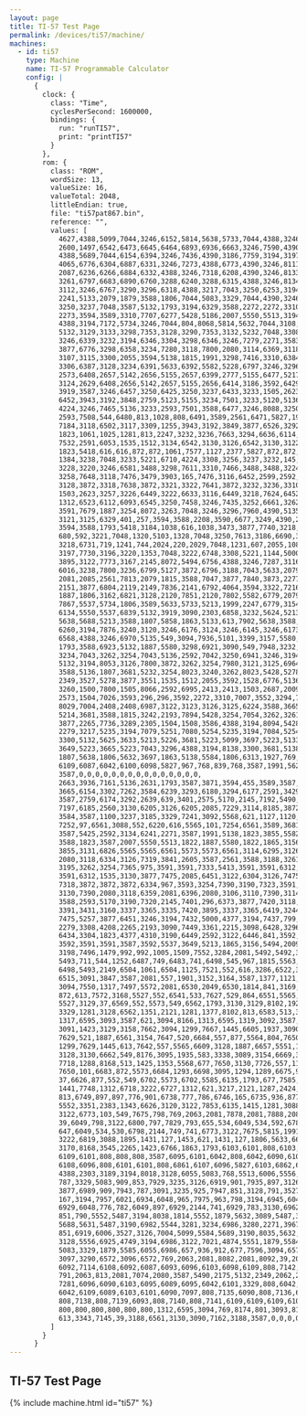 ```yaml
---
layout: page
title: TI-57 Test Page
permalink: /devices/ti57/machine/
machines:
  - id: ti57
    type: Machine
    name: TI-57 Programmable Calculator
    config: |
      {
        clock: {
          class: "Time",
          cyclesPerSecond: 1600000,
          bindings: {
            run: "runTI57",
            print: "printTI57"
          }
        },
        rom: {
          class: "ROM",
          wordSize: 13,
          valueSize: 16,
          valueTotal: 2048,
          littleEndian: true,
          file: "ti57pat867.bin",
          reference: "",
          values: [
            4627,4388,5099,7044,3246,6152,5814,5638,5733,7044,4388,3246,7905,5132,1822,6796,
            2600,1497,6542,6473,6645,6464,6893,6936,6663,3246,7590,4390,6651,4388,5631,7044,
            4388,5689,7044,6154,6394,3246,7436,4390,3186,7759,3194,3197,8067,3495,3184,6735,
            4065,6776,6304,6887,6331,3246,7273,4388,6773,4390,3246,8111,3186,7723,3879,6690,
            2087,6236,6266,6884,6332,4388,3246,7318,6208,4390,3246,8133,3186,7766,3219,6748,
            3261,6797,6683,6890,6760,3288,6240,3288,6315,4388,3246,8134,3238,6799,3188,6781,
            3112,3246,6767,3290,3296,6318,4388,3217,7043,3250,6253,3194,6568,4388,6395,2079,
            2241,5133,2079,1879,3588,1806,7044,5083,3329,7044,4390,3246,7300,3189,3186,7714,
            3250,3237,7048,3587,5132,1793,3194,6329,3588,2272,2272,3310,6288,3584,1793,3590,
            2273,3594,3589,3310,7707,6277,5428,5186,2007,5550,5513,3194,8068,1887,5584,7044,
            4388,3194,7172,5734,3246,7044,804,8068,5814,5632,7044,3108,3246,6767,3359,4390,
            5132,3129,3133,3298,7353,3128,3290,7353,3132,5232,7048,3308,3250,7593,4388,5428,
            3246,6339,3232,3194,6346,3304,3298,6346,3246,7279,2271,3583,5278,3592,3551,2303,
            3877,6776,3298,6358,3234,7280,3118,7800,2080,3114,6369,3118,7393,3110,3108,6371,
            3107,3115,3300,2055,3594,5138,1815,1991,3298,7416,3310,6384,3234,6261,5228,6261,
            3306,6387,3128,3234,6391,5633,6392,5582,5228,6797,3246,3296,6331,4224,5120,5136,
            2573,6408,2657,5142,2656,5155,2657,6399,2777,5155,6477,5217,4224,5123,2599,3120,
            3124,2629,6408,2656,5142,2657,5155,2656,6414,3186,3592,6429,5186,3225,1815,5537,
            3919,3587,3246,6457,3250,6425,3250,3237,6433,3233,1505,2623,3194,6447,3116,3246,
            6452,3943,3192,3848,2759,5123,5155,3234,7501,3233,5120,5136,2573,6682,2592,6471,
            4224,3246,7465,5136,3233,2593,7501,3588,6477,3246,8088,3250,7706,3592,3248,5123,
            2593,7508,544,6480,813,1028,808,6491,3589,2561,6471,5827,1991,3593,5142,3877,
            7184,3118,6502,3117,3309,1255,3943,3192,3849,3877,6526,3292,3848,5257,3877,6529,
            1823,1061,1025,1281,813,2247,3232,3236,7663,3294,6636,6114,6042,6545,3849,3877,
            7532,2591,6053,1535,1512,3134,6542,3130,3126,6542,3130,3122,7626,3841,5490,1528,
            1823,5418,616,616,872,872,1061,7577,1127,2377,5827,872,872,5559,3234,7048,
            1384,3238,7048,3233,5221,6710,4224,3308,3256,3237,3232,145,3194,6575,167,3495,
            3228,3220,3246,6581,3488,3298,7611,3310,7466,3488,3488,3224,6442,3234,6452,3233,
            3258,7648,3118,7476,3479,3903,165,7476,3116,6452,2599,2592,3124,3314,7634,4065,
            3128,3872,3318,7638,3872,3321,3322,7641,3872,3232,3236,3310,3309,6530,1255,6530,
            1503,2623,3257,3226,6449,3222,6633,3116,6449,3218,7624,6452,6115,6087,6545,3294,
            1312,6523,6112,6093,6545,3250,7458,3246,7435,3252,6661,3262,7683,1999,5418,3591,
            3591,7679,1887,3254,8072,3263,7048,3246,3296,7960,4390,5135,2561,3588,3261,5133,
            3121,3125,6329,401,257,3594,3588,2208,3590,6677,3249,4390,257,2193,329,473,
            3594,3588,1793,5418,3184,1038,616,1038,3473,3877,7740,3218,7730,3216,679,672,
            680,592,3221,7048,1320,5103,1328,7048,3250,7613,3186,6690,3222,7732,549,6722,
            3218,6731,719,1241,744,2024,220,2029,7048,1231,607,2055,1087,552,7048,3194,
            3197,7730,3196,3220,1353,7048,3222,6748,3308,5221,1144,5000,2121,2144,1896,79,
            3895,3122,7773,3167,2145,8072,5494,6756,4388,3246,7287,3116,3194,6767,3288,4388,
            6016,3238,7800,3236,6799,5127,3872,6796,3188,7043,5633,2079,6016,4065,6799,4057,
            2081,2085,2561,7813,2079,1815,3588,7047,3877,7840,3873,2277,3588,287,7044,5127,
            2151,3877,6804,2119,2149,7836,2141,6792,4064,3594,3322,7216,287,3841,3105,6790,
            1887,1806,3162,6821,3128,2120,7851,2120,7802,5582,6779,2079,3588,1999,1806,549,
            7867,5537,5734,1806,3589,5633,5733,5213,1999,2247,6779,3154,6846,6121,613,6839,
            6134,5550,5537,6839,5132,3919,3090,2303,6858,3232,5624,5213,3588,1807,5638,1822,
            5638,5688,5213,3588,1807,5858,1863,5133,613,7902,5638,3588,5625,7044,5487,1806,
            6260,3194,7876,3240,3120,3246,6176,3124,3246,6145,3246,6173,5856,3250,6897,3246,
            6568,4388,3246,6970,5135,549,3094,7936,5101,3399,3157,5580,3588,549,7947,6924,
            1793,3588,6923,5132,1887,5580,3298,6921,3090,549,7948,3232,3194,6927,3235,1951,
            3234,7043,3262,3254,7043,5136,2592,7042,3250,6941,3246,3194,6567,4388,3246,7939,
            5132,3194,8053,3126,7800,3872,3262,3254,7980,3121,3125,6964,3588,3697,5211,3697,
            3588,5136,1807,3681,5232,3254,8023,3240,3262,8023,5428,5278,3877,6776,3246,6999,
            2349,3527,5278,3877,3551,1535,1512,2055,3592,1528,6776,5136,2561,3242,6993,3241,
            3260,1500,7800,1505,8066,2592,6995,2413,2413,1503,2687,2009,2265,3551,5183,2629,
            2573,1504,7026,3593,296,296,3592,2272,3310,7007,3552,3294,7800,3290,7004,3286,
            8029,7004,2408,2408,6987,3122,3123,3126,3125,6224,3588,3665,5211,3665,3588,3697,
            5214,3681,3588,1815,3242,2193,7894,5428,3254,7054,3262,3261,8078,3253,5278,3593,
            3877,2265,7736,3289,2305,1504,1508,3586,4388,3194,8094,5428,5186,5251,3090,7073,
            2279,3217,5235,3194,7079,5251,7080,5254,5235,3194,7084,5254,5221,3376,7044,4388,
            3300,5132,5625,3633,5213,5226,3681,5223,5099,3697,5223,5133,3302,3303,8118,5550,
            3649,5223,3665,5223,7043,3296,4388,3194,8138,3300,3681,5138,5136,3298,7337,1991,
            1807,5638,1806,5632,3697,1863,5138,5584,1806,6313,1927,769,6090,6087,6096,6101,
            6109,6087,6042,6100,6098,5827,967,768,839,768,3587,1991,5625,1865,103,2055,
            3587,0,0,0,0,0,0,0,0,0,0,0,0,0,0,0,
            2663,3936,7161,5136,2631,1793,3587,3871,3594,455,3589,3587,1991,3649,6154,1991,
            3665,6154,3302,7262,3584,6239,3293,6180,3294,6177,2591,3429,6187,3590,591,2687,
            3587,2759,6174,3292,2639,639,3401,2575,5170,2145,7192,5490,1399,296,3424,1288,
            7197,6185,2560,3130,6205,3126,6205,2085,7229,3114,8185,3872,2049,2119,3847,3594,
            3584,3587,1100,3237,3185,3329,7241,3092,5568,621,1127,1120,616,97,7254,76,
            7252,97,6561,3088,552,6220,616,5565,101,7254,6561,3589,3681,1863,3589,1806,
            3587,5425,2592,3134,6241,2271,3587,1991,5138,1823,3855,5582,3302,7280,3590,6257,
            3588,1823,3587,2007,5550,5513,1822,1887,5580,1822,1865,3156,3160,1901,3156,1383,
            3855,3131,6826,5565,5565,6561,5573,5573,6561,3114,6295,3126,7311,3122,7319,3873,
            2080,3118,6334,3126,7319,3841,2605,3587,2561,3588,3188,3261,3253,799,3192,3245,
            3195,3262,3254,7365,975,3591,3591,7333,5413,3591,3591,6312,2623,5257,5422,3591,
            3591,6312,1535,3130,3877,7475,2085,6451,3122,6304,3126,7475,3247,6305,2080,3118,
            7318,3872,3872,3872,6334,967,3593,3254,7390,3190,7323,3591,3591,6366,2623,3126,
            3130,7390,2080,3118,6359,2081,6396,2080,3106,3110,7390,3114,6366,5217,5136,2592,
            3588,2593,5170,3190,7320,2145,7401,296,6373,3877,7420,3118,6383,3117,3192,5490,
            3391,3431,3160,3337,3365,3335,7420,3895,3337,3365,6419,3244,799,5500,1535,3877,
            7475,5257,3877,6451,3246,3194,7432,5000,4377,3194,7437,799,4896,3246,7440,4951,
            2279,3308,4208,2265,2193,3090,7449,3361,2215,3098,6428,3296,3094,7455,3308,3194,
            6434,3304,1823,4377,4310,3190,6449,2592,3122,6446,841,3592,865,7473,3593,863,
            3592,3591,3591,3587,3592,5537,3649,5213,1865,3156,5494,2009,3090,6463,3431,2119,
            3198,7496,1479,992,992,1005,1509,7552,3284,2081,5492,5492,3118,6475,1028,6497,
            5493,711,544,1252,6487,749,6483,741,6498,545,967,1815,5563,804,6454,799,
            6498,5493,2149,6504,1061,6504,1125,7521,552,616,3286,6522,3094,6523,1120,3282,
            6515,3091,3847,3587,2081,557,1901,3152,3164,3587,1377,1121,2567,3587,5565,557,
            3094,7550,1317,7497,5572,2081,6530,2049,6530,1814,841,3169,941,5573,3094,7580,
            872,613,7572,3168,5527,552,6541,533,7627,529,864,6551,5565,936,3094,7585,
            5527,3129,37,6569,552,5573,549,6562,1793,3130,3129,8102,1927,6592,5101,783,
            3329,1281,3128,6562,1351,2121,1281,1377,8102,813,6583,513,39,3094,7142,1313,
            1317,6595,3093,3587,621,3094,8166,1313,6595,1319,3092,3587,3128,1806,3130,6609,
            3091,1423,3129,3158,7662,3094,1299,7667,1445,6605,1937,3090,6628,3154,7654,525,
            7629,521,1887,6561,3154,7647,520,6684,557,877,5564,804,7650,6684,3094,6605,
            1299,7629,1445,613,7642,557,5565,6609,3128,1887,6657,5551,1303,3154,6561,5101,
            3128,3130,6662,549,8176,3095,1935,583,3338,3089,3154,6669,3088,3217,3346,3222,
            7718,1288,8168,513,1425,1353,5568,677,7650,3130,7726,557,1185,6630,685,677,
            7650,101,6683,872,5573,6684,1293,6698,3095,1294,1289,6675,905,544,909,6700,
            37,6626,877,552,549,6702,5573,6702,5585,6135,1793,677,7585,5101,1441,7752,
            1441,7748,1312,6718,3222,6727,1312,621,3217,2121,1287,2424,1281,1425,6750,877,
            813,6749,897,897,776,901,6738,777,786,6746,165,6735,936,877,869,6739,
            5552,3351,2383,1343,6626,3120,3122,7853,6135,1415,1281,3088,549,8169,5556,841,
            3122,6773,103,549,7675,798,769,2063,2081,7878,2081,7888,2081,7895,2081,7900,
            39,6049,798,3122,6800,797,7829,793,655,534,6049,534,592,6789,535,856,
            647,6049,534,530,6798,2144,749,741,6773,3122,7675,5815,1991,521,5552,1822,
            3222,6819,3088,1895,1431,127,1453,621,1431,127,1806,5633,6609,5814,5513,3328,
            3170,8168,3545,2265,1423,6766,1863,1793,6103,6101,808,6103,6096,6087,6096,808,
            6109,6101,808,808,808,3587,6095,6101,6042,808,6042,6090,6109,6087,5827,6786,
            6108,6096,808,6101,6101,808,6861,6107,6096,5827,6103,6862,6106,6096,5826,6786,
            4388,2303,3189,3194,8018,3128,6055,5083,768,5513,6006,5556,5082,768,3090,6897,
            787,3329,5083,909,853,7929,3235,3126,6919,901,7935,897,3126,6911,3091,3122,
            3877,6989,909,7943,787,3091,3235,925,7947,851,3128,791,3527,798,841,913,
            167,3194,7957,6021,6934,6048,965,7975,963,798,3194,6945,6049,786,6021,778,
            6929,6048,776,782,6049,897,6929,2144,741,6929,783,3130,6962,3194,6961,5082,
            851,790,5552,5487,3194,8038,1814,5552,1879,5632,3089,5487,3126,6982,5099,3125,
            5688,5631,5487,3190,6982,5544,3281,3234,6986,3280,2271,3967,4996,909,8016,787,
            851,6919,6006,3527,3126,7004,5099,5584,5689,3190,8035,5632,3094,549,8033,5631,
            3128,5556,6925,4749,3194,6986,3122,7021,4874,5551,1879,5584,3089,1927,3234,7028,
            5083,3329,1879,5585,6055,6986,657,936,912,677,7596,3094,6572,3122,7012,1793,
            3097,3290,6572,3096,6572,769,2063,2081,8082,2081,8092,39,2081,7073,6105,6109,
            6092,7114,6108,6092,6087,6093,6096,6103,6098,6109,808,7142,6106,6092,6092,7065,
            791,2063,813,2081,7074,2080,3587,5490,2175,5132,2349,2062,2600,3182,8126,3178,
            7281,6096,6090,6103,6095,6089,6095,6042,6101,3329,808,6042,1879,6657,6100,6092,
            6042,6109,6089,6103,6101,6090,7097,808,7135,6090,808,7136,6093,808,7137,6109,
            808,7138,808,7139,6093,808,7140,808,7141,6109,6109,6109,6109,808,800,800,
            800,800,800,800,800,800,1312,6595,3094,769,8174,801,3093,8180,1313,8179,
            613,3343,7145,39,3188,6561,3130,3090,7162,3188,3587,0,0,0,0,0
          ]
        }
      }
---
```


TI-57 Test Page
---------------

{% include machine.html id="ti57" %}
